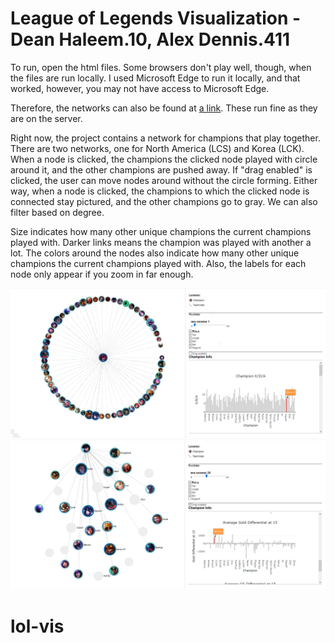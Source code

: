 # League of Legends Visualization - Dean Haleem.10, Alex Dennis.411

To run, open the html files. Some browsers don't play well, though, when the files are run locally. I used Microsoft Edge to run it locally, and that worked, however, you may not have access to Microsoft Edge.

Therefore, the networks can also be found at [a link](http://web.cse.ohio-state.edu/~haleem.10/). These run fine as they are on the server.

Right now, the project contains a network for champions that play together. There are two networks, one for North America (LCS) and Korea (LCK). When a node is clicked, the champions the clicked node played with circle around it, and the other champions are pushed away. If "drag enabled" is clicked, the user can move nodes around without the circle forming. Either way, when a node is clicked, the champions to which the clicked node is connected stay pictured, and the other champions go to gray. We can also filter based on degree.

Size indicates how many other unique champions the current champions played with. Darker links means the champion was played with another a lot. The colors around the nodes also indicate how many other unique champions the current champions played with. Also, the labels for each node only appear if you zoom in far enough.

![start](img/xayah.png)
![x-clip](img/caitlyn.png)
# lol-vis
